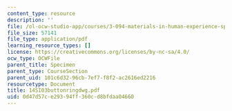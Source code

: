 ```yaml
---
content_type: resource
description: ''
file: /ol-ocw-studio-app/courses/3-094-materials-in-human-experience-spring-2004/0d47d57ce29394ff360cd8bfdaa04660_14SI03buttonringdwg.pdf
file_size: 57141
file_type: application/pdf
learning_resource_types: []
license: https://creativecommons.org/licenses/by-nc-sa/4.0/
ocw_type: OCWFile
parent_title: Specimen
parent_type: CourseSection
parent_uid: 101c6d32-96cb-7ef7-f8f2-ac2616ed2216
resourcetype: Document
title: 14SI03buttonringdwg.pdf
uid: 0d47d57c-e293-94ff-360c-d8bfdaa04660
---
```

